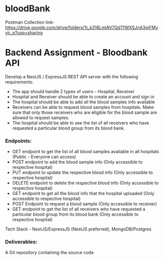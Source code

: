 # bloodBank
Postman Collection link- https://drive.google.com/drive/folders/1t_k318LmlAV7QdTfWXSJnA3mFMvyjr_p?usp=sharing

# Backend Assignment - Bloodbank API

Develop a NestJS / ExpressJS REST API server with the following requirements:

- The app should handle 2 types of users - Hospital, Receiver
- Hospital and Receiver should be able to create an account and sign in
- The hospital should be able to add all the blood samples info available
- Receivers can be able to request blood samples from hospitals. Make sure that only those receivers who are eligible for the blood sample are allowed to request samples.
- The hospital should be able to see the list of all receivers who have
requested a particular blood group from its blood bank.

### Endpoints:

- GET endpoint to get the list of all blood samples available in all hospitals (Public - Everyone can access)
- POST endpoint to add the blood sample info (Only accessible to respective hospital)
- PUT endpoint to update the respective blood info (Only accessible to respective hospital)
- DELETE endpoint to delete the respective blood info (Only accessible to respective hospital)
- GET endpoint to get all the blood info that the hospital uploaded (Only accessible to respective hospital)
- POST Endpoint to request a blood sample (Only accessible to receiver)
- GET endpoint to get the list of all receivers who have requested a particular blood group from its blood bank (Only accessible to respective hospital)

Tech Stack - NestJS/ExpressJS (NestJS preferred), MongoDB/Postgres

### Deliverables:

A Git repository containing the source code